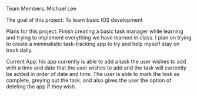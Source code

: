 Team Members: Michael Lee

The goal of this project: To learn basic IOS development

Plans for this project: Finish creating a basic task manager while learning and trying to implement everything we have learned in class. 
I plan on trying to create a minimalistic task-tracking app to try and help myself stay on track daily.

Current App: his app currently is able to add a task the user wishes to add with a time and date that the user wishes to add and the task 
will currently be added in order of date and time. The user is able to mark the task as complete, greying out the task, and also gives the user the 
option of deleting the app if they wish. 

